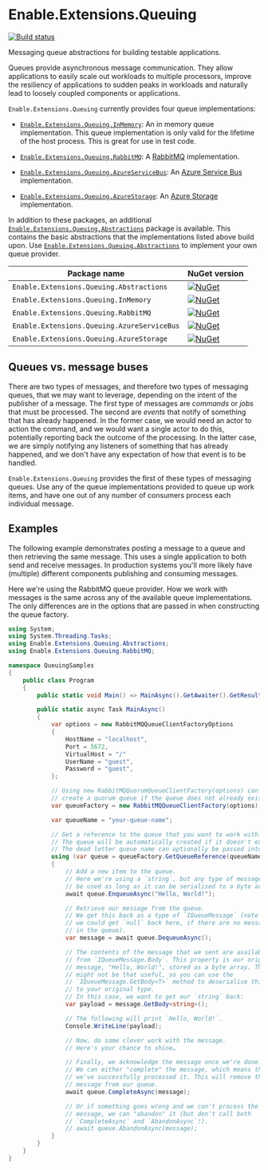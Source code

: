 # Enable.Extensions.Queuing

[![Build status](https://ci.appveyor.com/api/projects/status/0debl4iitj086eto/branch/main?svg=true)](https://ci.appveyor.com/project/EnableSoftware/enable-extensions-queuing/branch/main)

Messaging queue abstractions for building testable applications.

Queues provide asynchronous message communication. They allow applications to
easily scale out workloads to multiple processors, improve the resiliency of
applications to sudden peaks in workloads and naturally lead to loosely coupled
components or applications.

`Enable.Extensions.Queuing` currently provides four queue implementations:

- [`Enable.Extensions.Queuing.InMemory`]: An in memory queue implementation.
  This queue implementation is only valid for the lifetime of the host process.
  This is great for use in test code.

- [`Enable.Extensions.Queuing.RabbitMQ`]: A [RabbitMQ] implementation.

- [`Enable.Extensions.Queuing.AzureServiceBus`]: An [Azure Service Bus] implementation.

- [`Enable.Extensions.Queuing.AzureStorage`]: An [Azure Storage] implementation.

In addition to these packages, an additional [`Enable.Extensions.Queuing.Abstractions`]
package is available. This contains the basic abstractions that the implementations
listed above build upon. Use [`Enable.Extensions.Queuing.Abstractions`] to implement
your own queue provider.

Package name                                | NuGet version
--------------------------------------------|--------------------------------------------------------------------------------------------------------------------------------------------------------------------------------------------------
`Enable.Extensions.Queuing.Abstractions`    | [![NuGet](https://img.shields.io/nuget/v/Enable.Extensions.Queuing.Abstractions.svg?style=flat-square&label=nuget)](https://www.nuget.org/packages/Enable.Extensions.Queuing.Abstractions/)
`Enable.Extensions.Queuing.InMemory`        | [![NuGet](https://img.shields.io/nuget/v/Enable.Extensions.Queuing.InMemory.svg?style=flat-square&label=nuget)](https://www.nuget.org/packages/Enable.Extensions.Queuing.InMemory/)
`Enable.Extensions.Queuing.RabbitMQ`        | [![NuGet](https://img.shields.io/nuget/v/Enable.Extensions.Queuing.RabbitMQ.svg?style=flat-square&label=nuget)](https://www.nuget.org/packages/Enable.Extensions.Queuing.RabbitMQ/)
`Enable.Extensions.Queuing.AzureServiceBus` | [![NuGet](https://img.shields.io/nuget/v/Enable.Extensions.Queuing.AzureServiceBus.svg?style=flat-square&label=nuget)](https://www.nuget.org/packages/Enable.Extensions.Queuing.AzureServiceBus/)
`Enable.Extensions.Queuing.AzureStorage`    | [![NuGet](https://img.shields.io/nuget/v/Enable.Extensions.Queuing.AzureStorage.svg?style=flat-square&label=nuget)](https://www.nuget.org/packages/Enable.Extensions.Queuing.AzureStorage/)


## Queues vs. message buses

There are two types of messages, and therefore two types of messaging queues,
that we may want to leverage, depending on the intent of the publisher of a
message. The first type of messages are *commands* or *jobs* that must be
processed. The second are *events* that notify of something that has already
happened. In the former case, we would need an actor to action the command,
and we would want a single actor to do this, potentially reporting back the
outcome of the processing. In the latter case, we are simply notifying any
listeners of something that has already happened, and we don't have any
expectation of how that event is to be handled.

`Enable.Extensions.Queuing` provides the first of these types of messaging
queues. Use any of the queue implementations provided to queue up work items,
and have one out of any number of consumers process each individual message.

## Examples

The following example demonstrates posting a message to a queue and then
retrieving the same message. This uses a single application to both send and
receive messages. In production systems you'll more likely have (multiple)
different components publishing and consuming messages.

Here we're using the RabbitMQ queue provider. How we work with messages is the
same across any of the available queue implementations. The only differences
are in the options that are passed in when constructing the queue factory.

```csharp
using System;
using System.Threading.Tasks;
using Enable.Extensions.Queuing.Abstractions;
using Enable.Extensions.Queuing.RabbitMQ;

namespace QueuingSamples
{
    public class Program
    {
        public static void Main() => MainAsync().GetAwaiter().GetResult();

        public static async Task MainAsync()
        {
            var options = new RabbitMQQueueClientFactoryOptions
            {
                HostName = "localhost",
                Port = 5672,
                VirtualHost = "/"
                UserName = "guest",
                Password = "guest",
            };

            // Using new RabbitMQQuorumQueueClientFactory(options) can be used to
            // create a quorum queue if the queue does not already exist. 
            var queueFactory = new RabbitMQQueueClientFactory(options);

            var queueName = "your-queue-name";

            // Get a reference to the queue that you want to work with.
            // The queue will be automatically created if it doesn't exist.
            // The dead letter queue name can optionally be passed into this method.
            using (var queue = queueFactory.GetQueueReference(queueName))
            {
                // Add a new item to the queue.
                // Here we're using a `string`, but any type of message can
                // be used as long as it can be serialised to a byte array.
                await queue.EnqueueAsync("Hello, World!");

                // Retrieve our message from the queue.
                // We get this back as a type of `IQueueMessage` (note that
                // we could get `null` back here, if there are no messages
                // in the queue).
                var message = await queue.DequeueAsync();

                // The contents of the message that we sent are available
                // from `IQueueMessage.Body`. This property is our original
                // message, "Hello, World!", stored as a byte array. This
                // might not be that useful, so you can use the
                // `IQueueMessage.GetBody<T>` method to deserialise this back
                // to your original type.
                // In this case, we want to get our `string` back:
                var payload = message.GetBody<string>();

                // The following will print `Hello, World!`.
                Console.WriteLine(payload);

                // Now, do some clever work with the message.
                // Here's your chance to shine…

                // Finally, we acknowledge the message once we're done.
                // We can either "complete" the message, which means that
                // we've successfully processed it. This will remove the
                // message from our queue.
                await queue.CompleteAsync(message);

                // Or if something goes wrong and we can't process the
                // message, we can "abandon" it (but don't call both
                // `CompleteAsync` and `AbandonAsync`!).
                // await queue.AbandonAsync(message);
            }
        }
    }
}
```

[RabbitMQ]: https://www.rabbitmq.com/
[Azure Service Bus]: https://azure.microsoft.com/services/service-bus/
[Azure Storage]: https://azure.microsoft.com/services/storage/

[`Enable.Extensions.Queuing.Abstractions`]: https://www.nuget.org/packages/Enable.Extensions.Queuing.Abstractions/
[`Enable.Extensions.Queuing.InMemory`]: https://www.nuget.org/packages/Enable.Extensions.Queuing.InMemory/
[`Enable.Extensions.Queuing.RabbitMQ`]: https://www.nuget.org/packages/Enable.Extensions.Queuing.RabbitMQ/
[`Enable.Extensions.Queuing.AzureServiceBus`]: https://www.nuget.org/packages/Enable.Extensions.Queuing.AzureServiceBus/
[`Enable.Extensions.Queuing.AzureStorage`]: https://www.nuget.org/packages/Enable.Extensions.Queuing.AzureStorage/


